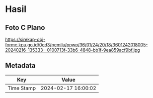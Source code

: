 # Hasil

## Foto C Plano

https://sirekap-obj-formc.kpu.go.id/0ed3/pemilu/ppwp/36/01/24/20/18/3601242018005-20240216-135333--0100713f-33b6-4848-bb1f-9ea859acf9bf.jpg


## Metadata

| Key        | Value               |
| ---------- | ------------------- |
| Time Stamp | 2024-02-17 16:00:02 |



